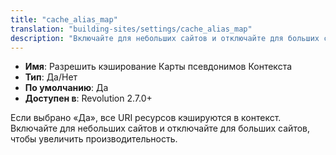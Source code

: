 ```yaml
---
title: "cache_alias_map"
translation: "building-sites/settings/cache_alias_map"
description: "Включайте для небольших сайтов и отключайте для больших сайтов, чтобы увеличить производительность"
---
```


-   **Имя**: Разрешить кэширование Карты псевдонимов Контекста
-   **Тип**: Да/Нет  
-   **По умолчанию**: Да
-   **Доступен в**: Revolution 2.7.0+  

Если выбрано «Да», все URI ресурсов кэшируются в контекст. Включайте для небольших сайтов и отключайте для больших сайтов, чтобы увеличить производительность.